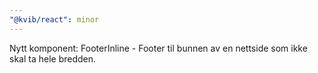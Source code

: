 ```yaml
---
"@kvib/react": minor
---
```


Nytt komponent: FooterInline - Footer til bunnen av en nettside som ikke skal ta hele bredden.
